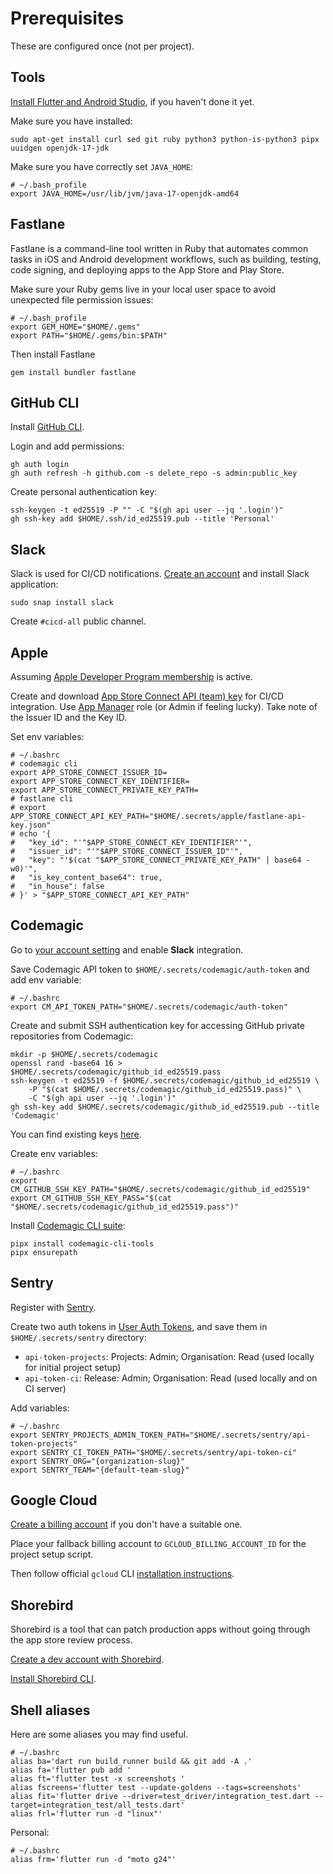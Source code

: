 # Prerequisites

These are configured once (not per project).

## Tools

[Install Flutter and Android Studio](https://docs.flutter.dev/get-started/install/linux/android),
if you haven't done it yet.

Make sure you have installed:

```shell
sudo apt-get install curl sed git ruby python3 python-is-python3 pipx uuidgen openjdk-17-jdk
```

Make sure you have correctly set `JAVA_HOME`:

```shell
# ~/.bash_profile
export JAVA_HOME=/usr/lib/jvm/java-17-openjdk-amd64
```

## Fastlane

Fastlane is a command-line tool written in Ruby that automates common tasks in iOS and Android development workflows,
such as building, testing, code signing, and deploying apps to the App Store and Play Store.

Make sure your Ruby gems live in your local user space to avoid unexpected file permission issues:

```shell
# ~/.bash_profile
export GEM_HOME="$HOME/.gems"
export PATH="$HOME/.gems/bin:$PATH"
```

Then install Fastlane

```shell
gem install bundler fastlane
```

## GitHub CLI

Install [GitHub CLI](https://github.com/cli/cli/blob/trunk/docs/install_linux.md).

Login and add permissions:

```shell
gh auth login
gh auth refresh -h github.com -s delete_repo -s admin:public_key
```

Create personal authentication key:

```shell
ssh-keygen -t ed25519 -P "" -C "$(gh api user --jq '.login')"
gh ssh-key add $HOME/.ssh/id_ed25519.pub --title 'Personal'
```

## Slack

Slack is used for CI/CD notifications.
[Create an account](https://slack.com/get-started) and install Slack application:

```shell
sudo snap install slack
```

Create `#cicd-all` public channel.

## Apple

Assuming [Apple Developer Program membership](https://developer.apple.com/programs/enroll/) is active.

Create and download [App Store Connect API (team) key](https://appstoreconnect.apple.com/access/integrations/api)
for CI/CD integration. Use [App Manager](https://developer.apple.com/help/account/manage-your-team/roles/) role
(or Admin if feeling lucky). Take note of the Issuer ID and the Key ID.

Set env variables:

```shell
# ~/.bashrc
# codemagic cli
export APP_STORE_CONNECT_ISSUER_ID=
export APP_STORE_CONNECT_KEY_IDENTIFIER=
export APP_STORE_CONNECT_PRIVATE_KEY_PATH=
# fastlane cli
# export APP_STORE_CONNECT_API_KEY_PATH="$HOME/.secrets/apple/fastlane-api-key.json"
# echo '{
#   "key_id": "'"$APP_STORE_CONNECT_KEY_IDENTIFIER"'",
#   "issuer_id": "'"$APP_STORE_CONNECT_ISSUER_ID"'",
#   "key": "'$(cat "$APP_STORE_CONNECT_PRIVATE_KEY_PATH" | base64 -w0)'",
#   "is_key_content_base64": true,
#   "in_house": false
# }' > "$APP_STORE_CONNECT_API_KEY_PATH"
```

## Codemagic

Go to [your account setting](https://codemagic.io/teams) and enable **Slack** integration.

Save Codemagic API token to `$HOME/.secrets/codemagic/auth-token` and add env variable:

```shell
# ~/.bashrc
export CM_API_TOKEN_PATH="$HOME/.secrets/codemagic/auth-token"
```

Create and submit SSH authentication key for accessing GitHub private repositories from Codemagic:

```shell
mkdir -p $HOME/.secrets/codemagic
openssl rand -base64 16 > $HOME/.secrets/codemagic/github_id_ed25519.pass
ssh-keygen -t ed25519 -f $HOME/.secrets/codemagic/github_id_ed25519 \
    -P "$(cat $HOME/.secrets/codemagic/github_id_ed25519.pass)" \
    -C "$(gh api user --jq '.login')"
gh ssh-key add $HOME/.secrets/codemagic/github_id_ed25519.pub --title 'Codemagic'
```

You can find existing keys [here](https://github.com/settings/keys).

Create env variables:

```shell
# ~/.bashrc
export CM_GITHUB_SSH_KEY_PATH="$HOME/.secrets/codemagic/github_id_ed25519"
export CM_GITHUB_SSH_KEY_PASS="$(cat "$HOME/.secrets/codemagic/github_id_ed25519.pass")"
```

Install [Codemagic CLI suite](https://github.com/codemagic-ci-cd/cli-tools/tree/master):

```shell
pipx install codemagic-cli-tools
pipx ensurepath
```

## Sentry

Register with [Sentry](https://sentry.io/welcome/).

Create two auth tokens in [User Auth Tokens](https://sneakybird-apps.sentry.io/settings/account/api/auth-tokens/),
and save them in `$HOME/.secrets/sentry` directory:

- `api-token-projects`: Projects: Admin; Organisation: Read (used locally for initial project setup)
- `api-token-ci`: Release: Admin; Organisation: Read (used locally and on CI server)

Add variables:

```shell
# ~/.bashrc
export SENTRY_PROJECTS_ADMIN_TOKEN_PATH="$HOME/.secrets/sentry/api-token-projects"
export SENTRY_CI_TOKEN_PATH="$HOME/.secrets/sentry/api-token-ci"
export SENTRY_ORG="{organization-slug}"
export SENTRY_TEAM="{default-team-slug}"
```

[//]: # (curl -sL https://sentry.io/get-cli/ | SENTRY_CLI_VERSION="2.40.0" INSTALL_DIR="$HOME/tools/sentry" sh)

## Google Cloud

[Create a billing account](https://console.cloud.google.com/billing) if you don't have a suitable one.

Place your fallback billing account to `GCLOUD_BILLING_ACCOUNT_ID` for the project setup script.

Then follow official `gcloud` CLI [installation instructions](https://cloud.google.com/sdk/docs/install-sdk#deb).

## Shorebird

Shorebird is a tool that can patch production apps without going through the app store review process.

[Create a dev account with Shorebird](https://console.shorebird.dev/login).

[Install Shorebird CLI](https://docs.shorebird.dev/).

## Shell aliases

Here are some aliases you may find useful.

```shell
# ~/.bashrc
alias ba='dart run build_runner build && git add -A .'
alias fa='flutter pub add '
alias ft='flutter test -x screenshots '
alias fscreens='flutter test --update-goldens --tags=screenshots'
alias fit='flutter drive --driver=test_driver/integration_test.dart --target=integration_test/all_tests.dart'
alias frl='flutter run -d "linux"'
```

Personal:

```shell
# ~/.bashrc
alias frm='flutter run -d "moto g24"'
```

